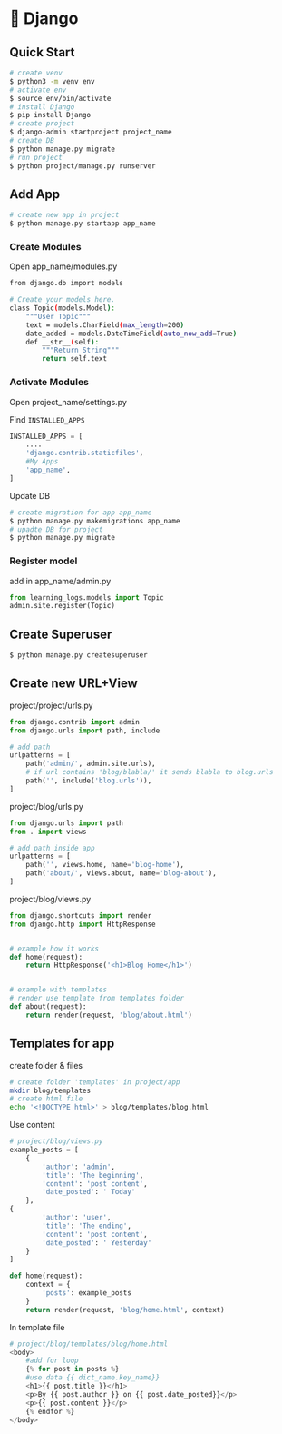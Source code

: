 # 🐘 Django

## Quick Start

```bash
# create venv
$ python3 -m venv env
# activate env
$ source env/bin/activate
# install Django
$ pip install Django
# create project
$ django-admin startproject project_name
# create DB
$ python manage.py migrate
# run project
$ python project/manage.py runserver
```

## Add App

```bash
# create new app in project
$ python manage.py startapp app_name
```

### Create Modules 

Open app_name/modules.py

```bash
from django.db import models

# Create your models here.
class Topic(models.Model):
    """User Topic"""
    text = models.CharField(max_length=200)
    date_added = models.DateTimeField(auto_now_add=True)
    def __str__(self):
        """Return String"""
        return self.text
```

### Activate Modules

Open project_name/settings.py

Find `INSTALLED_APPS`

```python
INSTALLED_APPS = [
    ....
    'django.contrib.staticfiles',
    #My Apps
    'app_name',
]
```

 Update DB

```bash
# create migration for app app_name
$ python manage.py makemigrations app_name
# upadte DB for project
$ python manage.py migrate
```

### Register model

add in app_name/admin.py

```python
from learning_logs.models import Topic
admin.site.register(Topic)
```

## Create Superuser

```bash
$ python manage.py createsuperuser
```

## Create new URL+View

project/project/urls.py

```python
from django.contrib import admin
from django.urls import path, include

# add path
urlpatterns = [
    path('admin/', admin.site.urls),
    # if url contains 'blog/blabla/' it sends blabla to blog.urls
    path('', include('blog.urls')),
]
```

project/blog/urls.py

```python
from django.urls import path
from . import views

# add path inside app
urlpatterns = [
    path('', views.home, name='blog-home'),
    path('about/', views.about, name='blog-about'),
]
```

project/blog/views.py

```python
from django.shortcuts import render
from django.http import HttpResponse


# example how it works
def home(request):
    return HttpResponse('<h1>Blog Home</h1>')


# example with templates
# render use template from templates folder
def about(request):
    return render(request, 'blog/about.html')
```

## Templates for app

create folder & files

```bash
# create folder 'templates' in project/app
mkdir blog/templates
# create html file
echo '<!DOCTYPE html>' > blog/templates/blog.html 
```

Use content

```python
# project/blog/views.py
example_posts = [
    {
        'author': 'admin',
        'title': 'The beginning',
        'content': 'post content',
        'date_posted': ' Today'
    },
{
        'author': 'user',
        'title': 'The ending',
        'content': 'post content',
        'date_posted': ' Yesterday'
    }
]

def home(request):
    context = {
        'posts': example_posts
    }
    return render(request, 'blog/home.html', context)
```

In template file

```python
# project/blog/templates/blog/home.html
<body>
    #add for loop
    {% for post in posts %}
    #use data {{ dict_name.key_name}}
    <h1>{{ post.title }}</h1>
    <p>By {{ post.author }} on {{ post.date_posted}}</p>
    <p>{{ post.content }}</p>
    {% endfor %}
</body>
```
